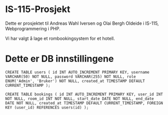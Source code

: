# IS-115-Prosjekt

Dette er prosjektet til Andreas Wahl Iversen og Olai Bergh Oldeide i IS-115, Webprogrammering i PHP.

Vi har valgt å lage et rombookingsystem for et hotell.

# Dette er DB innstillingene 

``
CREATE TABLE users (
    id INT AUTO_INCREMENT PRIMARY KEY,
    username VARCHAR(50) NOT NULL,
    password VARCHAR(255) NOT NULL,
    role ENUM('Admin', 'Bruker') NOT NULL,
    created_at TIMESTAMP DEFAULT CURRENT_TIMESTAMP
);
``

``
CREATE TABLE bookings (
    id INT AUTO_INCREMENT PRIMARY KEY,
    user_id INT NOT NULL,
    room_id INT NOT NULL,
    start_date DATE NOT NULL,
    end_date DATE NOT NULL,
    created_at TIMESTAMP DEFAULT CURRENT_TIMESTAMP,
    FOREIGN KEY (user_id) REFERENCES users(id)
);
``